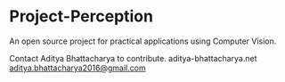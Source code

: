 # Project-Perception
An open source project for practical applications using Computer Vision.


Contact Aditya Bhattacharya to contribute.
aditya-bhattacharya.net
aditya.bhattacharya2016@gmail.com

